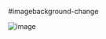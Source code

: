 #imagebackground-change


![image](https://github.com/lavkesh89/imagebackground-change/assets/131283151/06dc5cf5-7b8d-402c-8955-c5aef070014d)
